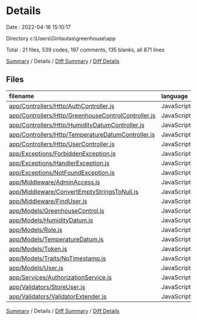 # Details

Date : 2022-04-16 15:10:17

Directory c:\Users\Gintautas\greenhouse\app

Total : 21 files,  539 codes, 197 comments, 135 blanks, all 871 lines

[Summary](results.md) / Details / [Diff Summary](diff.md) / [Diff Details](diff-details.md)

## Files
| filename | language | code | comment | blank | total |
| :--- | :--- | ---: | ---: | ---: | ---: |
| [app/Controllers/Http/AuthController.js](/app/Controllers/Http/AuthController.js) | JavaScript | 29 | 22 | 8 | 59 |
| [app/Controllers/Http/GreenhouseControlController.js](/app/Controllers/Http/GreenhouseControlController.js) | JavaScript | 92 | 16 | 15 | 123 |
| [app/Controllers/Http/HumidityDatumController.js](/app/Controllers/Http/HumidityDatumController.js) | JavaScript | 18 | 16 | 5 | 39 |
| [app/Controllers/Http/TemperatureDatumController.js](/app/Controllers/Http/TemperatureDatumController.js) | JavaScript | 18 | 16 | 5 | 39 |
| [app/Controllers/Http/UserController.js](/app/Controllers/Http/UserController.js) | JavaScript | 142 | 63 | 19 | 224 |
| [app/Exceptions/ForbiddenException.js](/app/Exceptions/ForbiddenException.js) | JavaScript | 13 | 0 | 5 | 18 |
| [app/Exceptions/HandlerException.js](/app/Exceptions/HandlerException.js) | JavaScript | 23 | 27 | 8 | 58 |
| [app/Exceptions/NotFoundException.js](/app/Exceptions/NotFoundException.js) | JavaScript | 13 | 0 | 5 | 18 |
| [app/Middleware/AdminAccess.js](/app/Middleware/AdminAccess.js) | JavaScript | 12 | 8 | 5 | 25 |
| [app/Middleware/ConvertEmptyStringsToNull.js](/app/Middleware/ConvertEmptyStringsToNull.js) | JavaScript | 14 | 0 | 4 | 18 |
| [app/Middleware/FindUser.js](/app/Middleware/FindUser.js) | JavaScript | 14 | 8 | 5 | 27 |
| [app/Models/GreenhouseControl.js](/app/Models/GreenhouseControl.js) | JavaScript | 8 | 1 | 4 | 13 |
| [app/Models/HumidityDatum.js](/app/Models/HumidityDatum.js) | JavaScript | 8 | 1 | 4 | 13 |
| [app/Models/Role.js](/app/Models/Role.js) | JavaScript | 10 | 1 | 4 | 15 |
| [app/Models/TemperatureDatum.js](/app/Models/TemperatureDatum.js) | JavaScript | 8 | 1 | 4 | 13 |
| [app/Models/Token.js](/app/Models/Token.js) | JavaScript | 5 | 1 | 4 | 10 |
| [app/Models/Traits/NoTimestamp.js](/app/Models/Traits/NoTimestamp.js) | JavaScript | 14 | 0 | 3 | 17 |
| [app/Models/User.js](/app/Models/User.js) | JavaScript | 34 | 16 | 12 | 62 |
| [app/Services/AuthorizationService.js](/app/Services/AuthorizationService.js) | JavaScript | 26 | 0 | 5 | 31 |
| [app/Validators/StoreUser.js](/app/Validators/StoreUser.js) | JavaScript | 23 | 0 | 6 | 29 |
| [app/Validators/ValidatorExtender.js](/app/Validators/ValidatorExtender.js) | JavaScript | 15 | 0 | 5 | 20 |

[Summary](results.md) / Details / [Diff Summary](diff.md) / [Diff Details](diff-details.md)